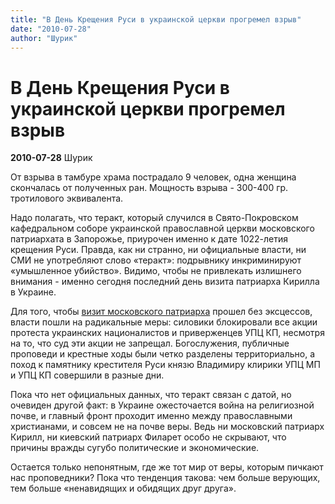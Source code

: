 ```yaml
---
title: "В День Крещения Руси в украинской церкви прогремел взрыв"
date: "2010-07-28"
author: "Шурик"
---
```


# В День Крещения Руси в украинской церкви прогремел взрыв

**2010-07-28** Шурик

От взрыва в тамбуре храма пострадало 9 человек, одна женщина скончалась от полученных ран. Мощность взрыва - 300-400 гр. тротилового эквивалента.

Надо полагать, что теракт, который случился в Свято-Покровском кафедральном соборе украинской православной церкви московского патриархата в Запорожье, приурочен именно к дате 1022-летия крещения Руси. Правда, как ни странно, ни официальные власти, ни СМИ не употребляют слово «теракт»: подрывнику инкриминируют «умышленное убийство». Видимо, чтобы не привлекать излишнего внимания - именно сегодня последний день визита патриарха Кирилла в Украине.

Для того, чтобы [визит московского патриарха](/2550.html) прошел без эксцессов, власти пошли на радикальные меры: силовики блокировали все акции протеста украинских националистов и приверженцев УПЦ КП, несмотря на то, что суд эти акции не запрещал. Богослужения, публичные проповеди и крестные ходы были четко разделены территориально, а поход к памятнику крестителя Руси князю Владимиру клирики УПЦ МП и УПЦ КП совершили в разные дни.

Пока что нет официальных данных, что теракт связан с датой, но очевиден другой факт: в Украине ожесточается война на религиозной почве, и главный фронт проходит именно между православными христианами, и совсем не на почве веры. Ведь ни московский патриарх Кирилл, ни киевский патриарх Филарет особо не скрывают, что причины вражды сугубо политические и экономические.

Остается только непонятным, где же тот мир от веры, которым пичкают нас проповедники? Пока что тенденция такова: чем больше верующих, тем больше «ненавидящих и обидящих друг друга».